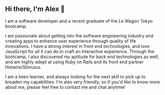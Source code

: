 ## Hi there, I'm Alex 👋

I am a software developer and a recent graduate of the Le Wagon Tokyo bootcamp.

I am passionate about getting into the software engineering industry and creating apps to enhance user experience through quality of life innovations. I have a strong interest in front end technologies, and love JavaScript for all it can do to craft an interactive experience. Through the bootcamp, I also discovered my aptitude for back end technologies as well, and am highly adept at using Ruby on Rails and its front end partner Hotwire/Stimulus.

I am a keen learner, and always looking for the next skill to pick up to broaden my capabilities. I'm also very friendly, so if you'd like to know more about me, please feel free to contact me and chat anytime!

<!--
**Munkleson/Munkleson** is a ✨ _special_ ✨ repository because its `README.md` (this file) appears on your GitHub profile.

Here are some ideas to get you started:

- 🔭 I’m currently working on ...
- 🌱 I’m currently learning ...
- 👯 I’m looking to collaborate on ...
- 🤔 I’m looking for help with ...
- 💬 Ask me about ...
- 📫 How to reach me: ...
- 😄 Pronouns: ...
- ⚡ Fun fact: ...
-->
